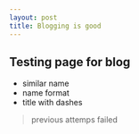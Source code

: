 ```yaml
---
layout: post
title: Blogging is good
---
```

## Testing page for blog

- similar name
- name format
- title with dashes

> previous attemps failed

